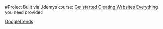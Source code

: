 #Project Built via Udemys course: 
[Get started Creating Websites Everything you need provided](https://www.udemy.com/course/get-started-creating-websites-everything-you-need-provided/learn/lecture/3680930#overview/)

[GoogleTrends](https://trends.google.com/trends/?geo=US)
